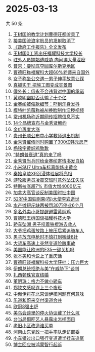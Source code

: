 # 2025-03-13

共 50 条

<!-- BEGIN TOUTIAO -->
<!-- 最后更新时间 Thu Mar 13 2025 12:17:55 GMT+0800 (China Standard Time) -->
1. [王树国的教学计划曹德旺都听呆了](https://so.toutiao.com/search?keyword=王树国的教学计划曹德旺都听呆了)
1. [接美国流浪宇航员的发射取消了](https://so.toutiao.com/search?keyword=接美国流浪宇航员的发射取消了)
1. [《政府工作报告》全文发布](https://so.toutiao.com/search?keyword=《政府工作报告》全文发布)
1. [王树国0工资出任福耀科技大学校长](https://so.toutiao.com/search?keyword=王树国0工资出任福耀科技大学校长)
1. [驻外人员嫖娼遭威胁 向间谍大量泄密](https://so.toutiao.com/search?keyword=驻外人员嫖娼遭威胁%20向间谍大量泄密)
1. [普京：要彻底夺回库尔斯克地区](https://so.toutiao.com/search?keyword=普京：要彻底夺回库尔斯克地区)
1. [曹德旺称福耀科大超60%老师来自国外](https://so.toutiao.com/search?keyword=曹德旺称福耀科大超60%老师来自国外)
1. [女子称坐公交遇一男子伸手故意让踩](https://so.toutiao.com/search?keyword=女子称坐公交遇一男子伸手故意让踩)
1. [真抓实干 把施工图变成实景图](https://so.toutiao.com/search?keyword=真抓实干%20把施工图变成实景图)
1. [俄外长：俄永不会违背对中国的承诺](https://so.toutiao.com/search?keyword=俄外长：俄永不会违背对中国的承诺)
1. [黄晓明幽默否认输了十个亿](https://so.toutiao.com/search?keyword=黄晓明幽默否认输了十个亿)
1. [金赛纶被催款细节：吓到浑身发抖](https://so.toutiao.com/search?keyword=金赛纶被催款细节：吓到浑身发抖)
1. [模特叶凯薇称被AI换脸制作淫秽视频](https://so.toutiao.com/search?keyword=模特叶凯薇称被AI换脸制作淫秽视频)
1. [常州机场称近期网传招聘信息不实](https://so.toutiao.com/search?keyword=常州机场称近期网传招聘信息不实)
1. [14个品牌宣布与金秀贤解约](https://so.toutiao.com/search?keyword=14个品牌宣布与金秀贤解约)
1. [金价再度大涨](https://so.toutiao.com/search?keyword=金价再度大涨)
1. [贵州长顺公布中小学教师退出机制](https://so.toutiao.com/search?keyword=贵州长顺公布中小学教师退出机制)
1. [金秀贤催债同时购置了300亿韩元房产](https://so.toutiao.com/search?keyword=金秀贤催债同时购置了300亿韩元房产)
1. [杨铭宇黄焖鸡致歉](https://so.toutiao.com/search?keyword=杨铭宇黄焖鸡致歉)
1. [“特朗普衰退”真的来了吗](https://so.toutiao.com/search?keyword=“特朗普衰退”真的来了吗)
1. [金秀贤当兵时给金赛纶寄情书发自拍](https://so.toutiao.com/search?keyword=金秀贤当兵时给金赛纶寄情书发自拍)
1. [小米SU7 Ultra车标真能炼出黄金](https://so.toutiao.com/search?keyword=小米SU7%20Ultra车标真能炼出黄金)
1. [秦始皇陵XR沉浸体验展将亮相](https://so.toutiao.com/search?keyword=秦始皇陵XR沉浸体验展将亮相)
1. [游轮服务员凌晨交班时意外坠江失联](https://so.toutiao.com/search?keyword=游轮服务员凌晨交班时意外坠江失联)
1. [特斯拉涨超7% 市值大增4000亿元](https://so.toutiao.com/search?keyword=特斯拉涨超7%%20市值大增4000亿元)
1. [加拿大高官谈反制美国时扯中国](https://so.toutiao.com/search?keyword=加拿大高官谈反制美国时扯中国)
1. [52岁中国驻刚果(布)大使李岩逝世](https://so.toutiao.com/search?keyword=52岁中国驻刚果(布)大使李岩逝世)
1. [水产摊短斤缺两被罚30万停业6个月](https://so.toutiao.com/search?keyword=水产摊短斤缺两被罚30万停业6个月)
1. [多名外卖小哥提醒避雷黄焖鸡](https://so.toutiao.com/search?keyword=多名外卖小哥提醒避雷黄焖鸡)
1. [曹德旺王树国谈福耀科技大学](https://so.toutiao.com/search?keyword=曹德旺王树国谈福耀科技大学)
1. [轿车坠湖 男子咬着铁棍游去救人](https://so.toutiao.com/search?keyword=轿车坠湖%20男子咬着铁棍游去救人)
1. [大爷把鸡蛋放路上被压后紧追骑车人](https://so.toutiao.com/search?keyword=大爷把鸡蛋放路上被压后紧追骑车人)
1. [男子放充电枪时不慎打到嘴缝8针](https://so.toutiao.com/search?keyword=男子放充电枪时不慎打到嘴缝8针)
1. [大货车高速上突然变道险酿事故](https://so.toutiao.com/search?keyword=大货车高速上突然变道险酿事故)
1. [美国能让欧洲的F35一键关机吗](https://so.toutiao.com/search?keyword=美国能让欧洲的F35一键关机吗)
1. [张本美和也说上了重庆话](https://so.toutiao.com/search?keyword=张本美和也说上了重庆话)
1. [曹德旺谈福耀科技大学获批：压力巨大](https://so.toutiao.com/search?keyword=曹德旺谈福耀科技大学获批：压力巨大)
1. [伊朗总统拒绝与美“在威胁下”谈判](https://so.toutiao.com/search?keyword=伊朗总统拒绝与美“在威胁下”谈判)
1. [扎西顿珠官宣结婚](https://so.toutiao.com/search?keyword=扎西顿珠官宣结婚)
1. [董明珠：格力不做小轿车](https://so.toutiao.com/search?keyword=董明珠：格力不做小轿车)
1. [郑钦文感叹连上三个夜班](https://so.toutiao.com/search?keyword=郑钦文感叹连上三个夜班)
1. [中俄伊将在北京谈伊核问题有何意味](https://so.toutiao.com/search?keyword=中俄伊将在北京谈伊核问题有何意味)
1. [乐道和蔚来交付渠道合并](https://so.toutiao.com/search?keyword=乐道和蔚来交付渠道合并)
1. [欧冠8强出炉](https://so.toutiao.com/search?keyword=欧冠8强出炉)
1. [美乌会谈里的停火协议藏了什么坑](https://so.toutiao.com/search?keyword=美乌会谈里的停火协议藏了什么坑)
1. [台当局恫吓艺人暴露出怎样面目](https://so.toutiao.com/search?keyword=台当局恫吓艺人暴露出怎样面目)
1. [老旧小区改造谁买单](https://so.toutiao.com/search?keyword=老旧小区改造谁买单)
1. [河南山东党政一把手率队走访部委](https://so.toutiao.com/search?keyword=河南山东党政一把手率队走访部委)
1. [小车错过出口强行变道遭半挂车追尾](https://so.toutiao.com/search?keyword=小车错过出口强行变道遭半挂车追尾)
1. [博主回应被鸿蒙智行起诉](https://so.toutiao.com/search?keyword=博主回应被鸿蒙智行起诉)
<!-- END TOUTIAO -->
